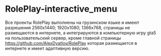 <!-- @format -->

# RolePlay-interactive_menu

Все проекты RolePlay выполнены на грузинском языке и имеют разрешения 2560x1440; 1920x1080; 1366x768, страницы не размещаются в интернете, а интегрируются в компьютерную игру gta5 на пользовательский сервер, кроме главной страницы https://github.com/AlexDyatlov/RolePlay которая размещается в интернете и имеет адаптивную версию.
